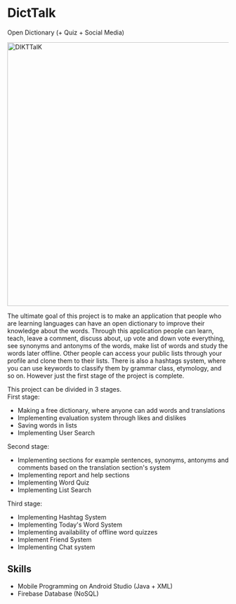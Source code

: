 # DictTalk
Open Dictionary (+ Quiz + Social Media)

<img src="https://lh3.googleusercontent.com/DpRs2Ls51N5wvrmHVxrSybvEj5dZwcbW6YNr4PYYimXRt0V7ZntSZz_eJofhj3qiqGy8NFrq0mJbKKL-qOBaiz9AO-Bc6QQQ0II332PINaTnWAa6Dy_fD1Jr5LL0AWff-0tnWshA1O6QWWT0cNBspBQCPOpz67-ganiYgzIPAQPKvuctRHMV3jqM_BfNoMYwQQgdgxVpYvydfxdlNZS0eTF8Wyoim-YtSL1TPzXHqcbjFvUXIvVmOUDH7FNhOj49QonZFXhksXIRWwe4vUmDe5Mgf0i8Vdc9ONuEOXQEQDjI5MF9qtvmeP3wbH47jWKQ-bq72j1Ikrd0ACG5_roMQJTgxtnKAbbmYYpcDUah3mpg_RLzjAYB6tpT0MKFjT4A1ALucQnl5iEcH6bcfog78JOF_KM-prhReHAEscs9cEL0vEycTbCb2HKqI0Q1hXj3Ygi2j8bwZvFbxdEkbw6h5A5n4d-LthgmRQGbzsExu7FlN4dZ0iopN_yV-186I1k0SM7y4gNczl5GIS9jRD-SPXwbe3w9G5TypUNY2wuZsRjCXs_MP0bC6bSFGrWM7hGbAVb-F1Z3LnDvwuW8ktJP_vRoZzUZ5p2UvBQzrEGy-FtLLyJERnaFazBo_QR0mDp3i86YDPmg68hkmZsw1rJQlwCR3jglAOy1dfZFXsuWuVpNd0UErH-pOQ-ahUzBwBVD_eKTiujW1xd68YIR_vs1Gv3M2g=w384-h673-no"
height="600" alt="DIKTTalK">
<p>
The ultimate goal of this project is to make an application that people who are learning languages can have an open dictionary to improve their knowledge about the words. Through this application people can learn, teach, leave a comment, discuss about, up vote and down vote everything, see synonyms and antonyms of the words, make list of words and study the words later offline. Other people can access your public lists through your profile and clone them to their lists. There is also a hashtags system, where you can use keywords to classify them by grammar class, etymology, and so on. However just the first stage of the project is complete.
</p>
This project can be divided in 3 stages.<br>
First stage:

- Making a free dictionary, where anyone can add words and translations
- Implementing evaluation system through likes and dislikes
- Saving words in lists
- Implementing User Search

Second stage:

- Implementing sections for example sentences, synonyms, antonyms and comments based on the translation section's system
- Implementing report and help sections
- Implementing Word Quiz
- Implementing List Search

Third stage:

- Implementing Hashtag System
- Implementing Today's Word System
- Implementing availability of offline word quizzes
- Implement Friend System
- Implementing Chat system

## Skills
- Mobile Programming on Android Studio (Java + XML)
- Firebase Database (NoSQL)
